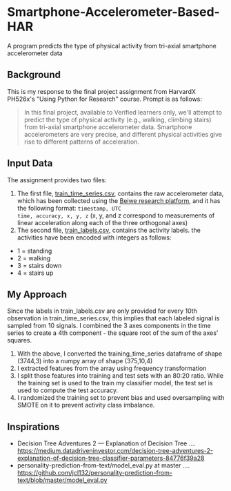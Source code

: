 # Smartphone-Accelerometer-Based-HAR
A program predicts the type of physical activity from tri-axial smartphone accelerometer data

## Background
This is my response to the final project assignment from HarvardX PH526x's "Using Python for Research" course. Prompt is as follows:
> In this final project, available to Verified learners only, we'll attempt to predict the type of physical activity (e.g., walking, climbing stairs) from tri-axial smartphone accelerometer data. Smartphone accelerometers are very precise, and different physical activities give rise to different patterns of acceleration.

## Input Data
The assignment provides two files:
1. The first file, [train_time_series.csv](https://courses.edx.org/assets/courseware/v1/b98039c3648763aae4f153a6ed32f38b/asset-v1:HarvardX+PH526x+2T2021+type@asset+block/train_time_series.csv), contains the raw accelerometer data, which has been collected using the [Beiwe research platform](https://github.com/onnela-lab/beiwe-backend), and it has the following format:
  <code>timestamp, UTC time, accuracy, x, y, z</code>
  (x, y, and z correspond to measurements of linear acceleration along each of the three orthogonal axes)
2. The second file, [train_labels.csv](https://courses.edx.org/assets/courseware/v1/d64e74647423e525bbeb13f2884e9cfa/asset-v1:HarvardX+PH526x+2T2021+type@asset+block/train_labels.csv), contains the activity labels. the activities have been encoded with integers as follows:
  - 1 = standing
  - 2 = walking
  - 3 = stairs down
  - 4 = stairs up

## My Approach
Since the labels in train_labels.csv are only provided for every 10th observation in train_time_series.csv, this implies that each labeled signal is sampled from 10 signals. I combined the 3 axes components in the time series to create a 4th component - the square root of the sum of the axes' squares. 
1. With the above, I converted the training_time_series dataframe of shape (3744,3) into a numpy array of shape (375,10,4)
2. I extracted features from the array using frequency transformation
3. I split those features into training and test sets with an 80:20 ratio. While the training set is used to the train my classifier model, the test set is used to compute the test accuracy. 
4. I randomized the training set to prevent bias and used oversampling with SMOTE on it to prevent activity class imbalance.

## Inspirations
- Decision Tree Adventures 2 — Explanation of Decision Tree .... https://medium.datadriveninvestor.com/decision-tree-adventures-2-explanation-of-decision-tree-classifier-parameters-84776f39a28
- personality-prediction-from-text/model_eval.py at master .... https://github.com/jcl132/personality-prediction-from-text/blob/master/model_eval.py
